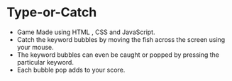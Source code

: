 # Type-or-Catch
+ Game Made using HTML , CSS and JavaScript.
+ Catch the keyword bubbles by moving the fish across the screen using your mouse.
+ The keyword bubbles can even be caught or popped by pressing the particular keyword.
+ Each bubble pop adds to your score.
